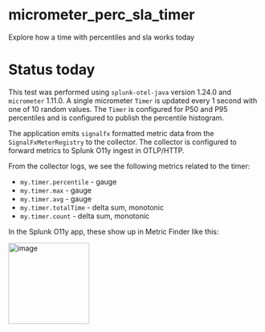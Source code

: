 # micrometer_perc_sla_timer
Explore how a time with percentiles and sla works today

# Status today

This test was performed using `splunk-otel-java` version 1.24.0 and `micrometer` 1.11.0. 
A single micrometer `Timer` is updated every 1 second with one of 10 random values. The `Timer` 
is configured for P50 and P95 percentiles and is configured to publish the percentile histogram.

The application emits `signalfx` formatted metric data from the `SignalFxMeterRegistry` to the collector.
The collector is configured to forward metrics to Splunk O11y ingest in OTLP/HTTP.

From the collector logs, we see the following metrics related to the timer:

* `my.timer.percentile` - gauge
* `my.timer.max` - gauge
* `my.timer.avg` - gauge
* `my.timer.totalTime` - delta sum, monotonic
* `my.timer.count` - delta sum, monotonic

In the Splunk O11y app, these show up in Metric Finder like this:

<img width="161" alt="image" src="https://github.com/breedx-splk/micrometer_perc_sla_timer/assets/75337021/4db61680-5542-4e44-b128-3c630ffe978a">

